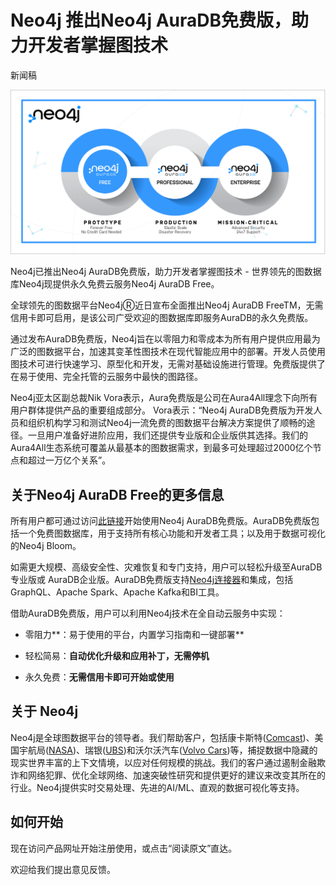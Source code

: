 # Neo4j 推出Neo4j AuraDB免费版，助力开发者掌握图技术

新闻稿

![neo4j-auradb](neo4j-announce-auradb-free/neo4j-auradb.png)

Neo4j已推出Neo4j AuraDB免费版，助力开发者掌握图技术 - 世界领先的图数据库Neo4j现提供永久免费云服务Neo4j AuraDB Free。

全球领先的图数据平台Neo4jⓇ近日宣布全面推出Neo4j AuraDB FreeTM，无需信用卡即可启用，是该公司广受欢迎的图数据库即服务AuraDB的永久免费版。

通过发布AuraDB免费版，Neo4j旨在以零阻力和零成本为所有用户提供应用最为广泛的图数据平台，加速其变革性图技术在现代智能应用中的部署。开发人员使用图技术可进行快速学习、原型化和开发，无需对基础设施进行管理。免费版提供了在易于使用、完全托管的云服务中最快的图路径。

Neo4j亚太区副总裁Nik Vora表示，Aura免费版是公司在Aura4All理念下向所有用户群体提供产品的重要组成部分。 Vora表示：“Neo4j AuraDB免费版为开发人员和组织机构学习和测试Neo4j一流免费的图数据平台解决方案提供了顺畅的途径。一旦用户准备好进阶应用，我们还提供专业版和企业版供其选择。我们的Aura4All生态系统可覆盖从最基本的图数据需求，到最多可处理超过2000亿个节点和超过一万亿个关系”。

## 关于Neo4j AuraDB Free的更多信息

所有用户都可通过访问[此链接](https://neo4j.com/cloud/aura/?ref=pr-&utm_source=announcement&utm_medium=referral&utm_campaign=AuraDB-Free)开始使用Neo4j AuraDB免费版。AuraDB免费版包括一个免费图数据库，用于支持所有核心功能和开发者工具；以及用于数据可视化的Neo4j Bloom。

如需更大规模、高级安全性、灾难恢复和专门支持，用户可以轻松升级至AuraDB专业版或 AuraDB企业版。AuraDB免费版支持[Neo4j连接器](https://neo4j.com/product/#connectors/?ref=pr-&utm_source=announcement&utm_medium=referral&utm_campaign=AuraDB-Free)和集成，包括 GraphQL、Apache Spark、Apache Kafka和BI工具。

借助AuraDB免费版，用户可以利用Neo4j技术在全自动云服务中实现：

- 零阻力**：易于使用的平台，内置学习指南和一键部署**

- 轻松简易：**自动优化升级和应用补丁，无需停机**

- 永久免费：**无需信用卡即可开始或使用**

## 关于 Neo4j

Neo4j是全球图数据平台的领导者。我们帮助客户，包括康卡斯特([Comcast](https://neo4j.com/case-studies/comcast/?ref=pr-&utm_source=announcement&utm_medium=referral&utm_campaign=Neo4j-Board-of-Directors))、美国宇航局([NASA](https://neo4j.com/users/nasa/?ref=pr-&utm_source=announcement&utm_medium=referral&utm_campaign=Neo4j-Board-of-Directors))、瑞银([UBS](https://neo4j.com/case-studies/ubs-case-study/?ref=pr-&utm_source=announcement&utm_medium=referral&utm_campaign=Neo4j-Board-of-Directors))和沃尔沃汽车([Volvo Cars](https://www.slideshare.net/neo4j/volvo-cars-build-a-car-with-graphs))等，捕捉数据中隐藏的现实世界丰富的上下文情境，以应对任何规模的挑战。我们的客户通过遏制金融欺诈和网络犯罪、优化全球网络、加速突破性研究和提供更好的建议来改变其所在的行业。Neo4j提供实时交易处理、先进的AI/ML、直观的数据可视化等支持。 

## 如何开始

现在访问产品网址开始注册使用，或点击“阅读原文”直达。

欢迎给我们提出意见反馈。